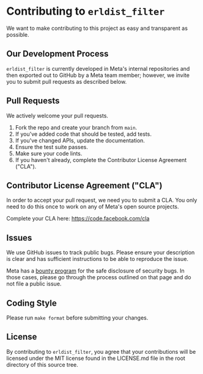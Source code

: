 # Contributing to `erldist_filter`

We want to make contributing to this project as easy and transparent as possible.

## Our Development Process

`erldist_filter` is currently developed in Meta's internal repositories and then exported out to GitHub by a Meta team member; however, we invite you to submit pull requests as described below.

## Pull Requests

We actively welcome your pull requests.

1. Fork the repo and create your branch from `main`.
2. If you've added code that should be tested, add tests.
3. If you've changed APIs, update the documentation.
4. Ensure the test suite passes.
5. Make sure your code lints.
6. If you haven't already, complete the Contributor License Agreement ("CLA").

## Contributor License Agreement ("CLA")

In order to accept your pull request, we need you to submit a CLA. You only need to do this once to work on any of Meta's open source projects.

Complete your CLA here: <https://code.facebook.com/cla>

## Issues

We use GitHub issues to track public bugs. Please ensure your description is clear and has sufficient instructions to be able to reproduce the issue.

Meta has a [bounty program](https://www.facebook.com/whitehat/) for the safe disclosure of security bugs. In those cases, please go through the process outlined on that page and do not file a public issue.

## Coding Style  

Please run `make format` before submitting your changes.

## License

By contributing to `erldist_filter`, you agree that your contributions will be licensed under the MIT license found in the LICENSE.md file in the root directory of this source tree.
